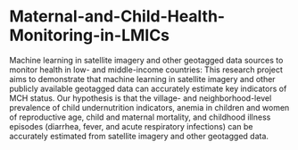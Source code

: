 # Maternal-and-Child-Health-Monitoring-in-LMICs
Machine learning in satellite imagery and other geotagged data sources to monitor health in low- and middle-income countries:
This research project aims to demonstrate that machine learning in satellite imagery and other publicly available geotagged data can accurately estimate key indicators of MCH status. Our hypothesis is that the village- and neighborhood-level prevalence of child undernutrition indicators, anemia in children and women of reproductive age, child and maternal mortality, and childhood illness episodes (diarrhea, fever, and acute respiratory infections) can be accurately estimated from satellite imagery and other geotagged data.

